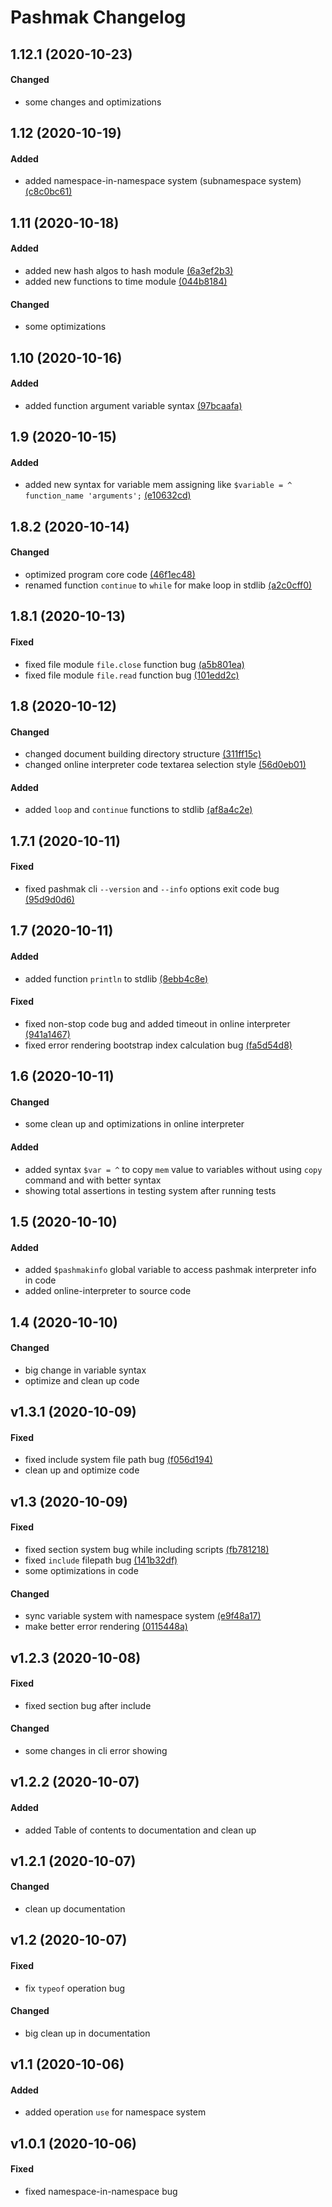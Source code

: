 # Pashmak Changelog

## 1.12.1 (2020-10-23)

#### Changed
- some changes and optimizations

## 1.12 (2020-10-19)

#### Added
- added namespace-in-namespace system (subnamespace system) [(c8c0bc61)](https://github.com/parsampsh/pashmak/commit/c8c0bc612dfa76128a7ad93a2d637a04a55deae7)

## 1.11 (2020-10-18)

#### Added
- added new hash algos to hash module [(6a3ef2b3)](https://github.com/parsampsh/pashmak/commit/6a3ef2b37e4c32a7b41e874684a73d368062c79c)
- added new functions to time module [(044b8184)](https://github.com/parsampsh/pashmak/commit/044b81846616cf83cff27271c7234ad609911919)

#### Changed
- some optimizations

## 1.10 (2020-10-16)

#### Added
- added function argument variable syntax [(97bcaafa)](https://github.com/parsampsh/pashmak/commit/97bcaafaa547e52250896f9cb7edd1b67f3acff2)

## 1.9 (2020-10-15)

#### Added
- added new syntax for variable mem assigning like `$variable = ^ function_name 'arguments';` [(e10632cd)](https://github.com/parsampsh/pashmak/commit/e10632cd19666611001e38985e1536bb35c49184)

## 1.8.2 (2020-10-14)

#### Changed
- optimized program core code [(46f1ec48)](https://github.com/parsampsh/pashmak/commit/46f1ec48cb87e8658061173dd49c2ffc2e32b820)
- renamed function `continue` to `while` for make loop in stdlib [(a2c0cff0)](https://github.com/parsampsh/pashmak/commit/a2c0cff0d25695da8376068355c91ae0e1baac60)

## 1.8.1 (2020-10-13)

#### Fixed
- fixed file module `file.close` function bug [(a5b801ea)](https://github.com/parsampsh/pashmak/commit/a5b801ea8e8c27ab471a098d425c2996efda1740)
- fixed file module `file.read` function bug [(101edd2c)](https://github.com/parsampsh/pashmak/commit/101edd2c39404b11550c4390268cc9bc1502b520)

## 1.8 (2020-10-12)

#### Changed
- changed document building directory structure [(311ff15c)](https://github.com/parsampsh/pashmak/commit/311ff15cada48af17dd869bcd5d0d6ef013a12d0)
- changed online interpreter code textarea selection style [(56d0eb01)](https://github.com/parsampsh/pashmak/commit/56d0eb01f18e694ffe47d1b43540b7ded009397c)

#### Added
- added `loop` and `continue` functions to stdlib [(af8a4c2e)](https://github.com/parsampsh/pashmak/commit/af8a4c2e6367ffe56d1970b21f79315d403ddce0)

## 1.7.1 (2020-10-11)

#### Fixed
- fixed pashmak cli `--version` and `--info` options exit code bug [(95d9d0d6)](https://github.com/parsampsh/pashmak/commit/95d9d0d6c3a51b54a5a587fb73a1b2134423e715)

## 1.7 (2020-10-11)

#### Added
- added function `println` to stdlib [(8ebb4c8e)](https://github.com/parsampsh/pashmak/commit/8ebb4c8e31692d0e74e0d1b25ab4ead77db6d70c)

#### Fixed
- fixed non-stop code bug and added timeout in online interpreter [(941a1467)](https://github.com/parsampsh/pashmak/commit/941a1467c3c21bc124a72018e0ea355e751ab903)
- fixed error rendering bootstrap index calculation bug [(fa5d54d8)](https://github.com/parsampsh/pashmak/commit/fa5d54d8f4ac662253cd918ef9d9f039d66758c9)

## 1.6 (2020-10-11)

#### Changed
- some clean up and optimizations in online interpreter

#### Added
- added syntax `$var = ^` to copy `mem` value to variables without using `copy` command and with better syntax
- showing total assertions in testing system after running tests

## 1.5 (2020-10-10)

#### Added
- added `$pashmakinfo` global variable to access pashmak interpreter info in code
- added online-interpreter to source code

## 1.4 (2020-10-10)

#### Changed
- big change in variable syntax
- optimize and clean up code

## v1.3.1 (2020-10-09)

#### Fixed
- fixed include system file path bug [(f056d194)](https://github.com/parsampsh/pashmak/commit/f056d19451adf32e13ab80901de7114166499cc8)
- clean up and optimize code

## v1.3 (2020-10-09)

#### Fixed
- fixed section system bug while including scripts [(fb781218)](https://github.com/parsampsh/pashmak/commit/fb7812187c063654bd0e4aab27de978b6151867b)
- fixed `include` filepath bug [(141b32df)](https://github.com/parsampsh/pashmak/commit/141b32dfccb42558b4ad8ce6d25612e90c6a5681)
- some optimizations in code

#### Changed
- sync variable system with namespace system [(e9f48a17)](https://github.com/parsampsh/pashmak/commit/e9f48a17646873d3ccaa574e6bf11911908ea3c6)
- make better error rendering [(0115448a)](https://github.com/parsampsh/pashmak/commit/0115448a95b02621d2e51009e41a18b268bd7729)

## v1.2.3 (2020-10-08)

#### Fixed
- fixed section bug after include

#### Changed
- some changes in cli error showing

## v1.2.2 (2020-10-07)

#### Added
- added Table of contents to documentation and clean up

## v1.2.1 (2020-10-07)

#### Changed
- clean up documentation

## v1.2 (2020-10-07)

#### Fixed
- fix `typeof` operation bug

#### Changed
- big clean up in documentation

## v1.1 (2020-10-06)

#### Added
- added operation `use` for namespace system

## v1.0.1 (2020-10-06)

#### Fixed
- fixed namespace-in-namespace bug
